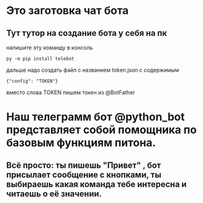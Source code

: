 # Это заготовка чат бота
## Тут тутор на создание бота у себя на пк
напишите эту команду в консоль 
```
py -m pip install telebot
```
дальше надо создать файл с названием token.json с содержимым
```
{"config": "TOKEN"}
```
вместо слова TOKEN пишем токен из @BotFather

# Наш телеграмм бот @python_bot представляет собой помощника по базовым функциям питона.
## Всё просто: ты пишешь "Привет" , бот присылает сообщение с кнопками, ты выбираешь какая команда тебе интересна и читаешь о её значении.



